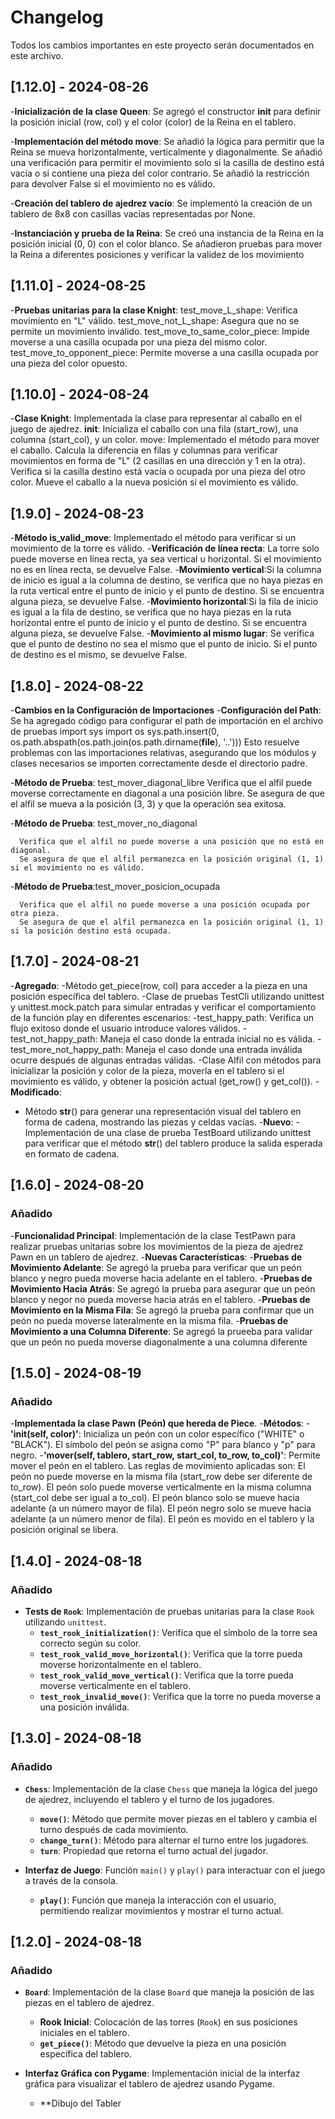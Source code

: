# Changelog

Todos los cambios importantes en este proyecto serán documentados en este archivo.



## [1.12.0] - 2024-08-26

-**Inicialización de la clase Queen**:
        Se agregó el constructor __init__ para definir la posición inicial (row, col) y el color (color) de la Reina en el tablero.

-**Implementación del método move**:
        Se añadió la lógica para permitir que la Reina se mueva horizontalmente, verticalmente y diagonalmente.
        Se añadió una verificación para permitir el movimiento solo si la casilla de destino está vacía o si contiene una pieza del color contrario.
        Se añadió la restricción para devolver False si el movimiento no es válido.

-**Creación del tablero de ajedrez vacío**:
      Se implementó la creación de un tablero de 8x8 con casillas vacías representadas por None.

-**Instanciación y prueba de la Reina**:
      Se creó una instancia de la Reina en la posición inicial (0, 0) con el color blanco.
      Se añadieron pruebas para mover la Reina a diferentes posiciones y verificar la validez de los movimiento

## [1.11.0] - 2024-08-25

-**Pruebas unitarias para la clase Knight**: test_move_L_shape: Verifica movimiento en "L" válido. test_move_not_L_shape: Asegura que no se permite un movimiento inválido. test_move_to_same_color_piece: Impide moverse a una casilla ocupada por una pieza del mismo color. test_move_to_opponent_piece: Permite moverse a una casilla ocupada por una pieza del color opuesto.

## [1.10.0] - 2024-08-24

-**Clase Knight**: Implementada la clase para representar al caballo en el juego de ajedrez.
      __init__: Inicializa el caballo con una fila (start_row), una columna (start_col), y un color.
      move: Implementado el método para mover el caballo.
      Calcula la diferencia en filas y columnas para verificar movimientos en forma de "L" (2 casillas en una dirección y 1 en la otra).
      Verifica si la casilla destino está vacía o ocupada por una pieza del otro color.
      Mueve el caballo a la nueva posición si el movimiento es válido.

## [1.9.0] - 2024-08-23

-**Método is_valid_move**: Implementado el método para verificar si un movimiento de la torre es válido.
      -**Verificación de línea recta**: La torre solo puede moverse en línea recta, ya sea vertical u horizontal. Si el movimiento no es en línea recta, se devuelve False.
      -**Movimiento vertical**:Si la columna de inicio es igual a la columna de destino, se verifica que no haya piezas en la ruta vertical entre el punto de inicio y el punto de destino. Si se encuentra alguna pieza, se devuelve False.
      -**Movimiento horizontal**:Si la fila de inicio es igual a la fila de destino, se verifica que no haya piezas en la ruta horizontal entre el punto de inicio y el punto de destino. Si se encuentra alguna pieza, se devuelve False.
      -**Movimiento al mismo lugar**: Se verifica que el punto de destino no sea el mismo que el punto de inicio. Si el punto de destino es el mismo, se devuelve False.


## [1.8.0] - 2024-08-22

-**Cambios en la Configuración de Importaciones**
  -**Configuración del Path**: 
    Se ha agregado código para configurar el path de importación en el archivo de pruebas 
    import sys
    import os
    sys.path.insert(0, os.path.abspath(os.path.join(os.path.dirname(__file__), '..')))
    Esto resuelve problemas con las importaciones relativas, asegurando que los módulos y clases necesarios se importen correctamente desde el directorio padre.


-**Método de Prueba**: test_mover_diagonal_libre
      Verifica que el alfil puede moverse correctamente en diagonal a una posición libre.
      Se asegura de que el alfil se mueva a la posición (3, 3) y que la operación sea exitosa.

-**Método de Prueba**: test_mover_no_diagonal

      Verifica que el alfil no puede moverse a una posición que no está en diagonal.
      Se asegura de que el alfil permanezca en la posición original (1, 1) si el movimiento no es válido.

-**Método de Prueba**:test_mover_posicion_ocupada

      Verifica que el alfil no puede moverse a una posición ocupada por otra pieza.
      Se asegura de que el alfil permanezca en la posición original (1, 1) si la posición destino está ocupada.


## [1.7.0] - 2024-08-21
-**Agregado**: 
  -Método get_piece(row, col) para acceder a la pieza en una posición específica del tablero.
  -Clase de pruebas TestCli utilizando unittest y unittest.mock.patch para simular entradas y verificar el comportamiento de la función play en diferentes escenarios:
        -test_happy_path: Verifica un flujo exitoso donde el usuario introduce valores válidos.
        -test_not_happy_path: Maneja el caso donde la entrada inicial no es válida.
        -test_more_not_happy_path: Maneja el caso donde una entrada inválida ocurre después de algunas entradas válidas.
  -Clase Alfil con métodos para inicializar la posición y color de la pieza, moverla en el tablero si el movimiento es válido, y obtener la posición actual (get_row() y get_col()).
-**Modificado**:
  - Método __str__() para generar una representación visual del tablero en forma de cadena, mostrando las piezas y celdas vacías.
-**Nuevo**: 
  -Implementación de una clase de prueba TestBoard utilizando unittest para verificar que el método __str__() del tablero produce la salida esperada en formato de cadena.

## [1.6.0] - 2024-08-20
### Añadido 
-**Funcionalidad Principal**:
    Implementación de la clase TestPawn para realizar pruebas unitarias sobre los movimientos 
    de la pieza de ajedrez Pawn en un tablero de ajedrez.
-**Nuevas Características**:
  -**Pruebas de Movimiento Adelante**:
    Se agregó la prueba para verificar que un peón blanco y negro pueda moverse hacia adelante en el tablero.
-**Pruebas de Movimiento Hacia Atrás**:
    Se agregó la prueba para asegurar que un peón blanco y negor no pueda moverse hacia atrás en el tablero.
-**Pruebas de Movimiento en la Misma Fila**:
    Se agregó la prueba para confirmar que un peón no pueda moverse lateralmente en la misma fila.
-**Pruebas de Movimiento a una Columna Diferente**:
    Se agregó la prueeba para validar que un peón no pueda moverse diagonalmente a una columna diferente

## [1.5.0] - 2024-08-19

### Añadido
-**Implementada la clase Pawn (Peón) que hereda de Piece**.
  -**Métodos**:
      -**'__init__(self, color)'**: Inicializa un peón con un color específico ("WHITE" o "BLACK"). El símbolo del peón se asigna como "P" para blanco y "p" para negro.
      -**'mover(self, tablero, start_row, start_col, to_row, to_col)'**: Permite mover el peón en el tablero. Las reglas de movimiento aplicadas son:
        El peón no puede moverse en la misma fila (start_row debe ser diferente de to_row).
        El peón solo puede moverse verticalmente en la misma columna (start_col debe ser igual a to_col). 
        El peón blanco solo se mueve hacia adelante (a un número mayor de fila).
        El peón negro solo se mueve hacia adelante (a un número menor de fila).
        El peón es movido en el tablero y la posición original se libera.

## [1.4.0] - 2024-08-18

### Añadido
- **Tests de `Rook`**: Implementación de pruebas unitarias para la clase `Rook` utilizando `unittest`.
  - **`test_rook_initialization()`**: Verifica que el símbolo de la torre sea correcto según su color.
  - **`test_rook_valid_move_horizontal()`**: Verifica que la torre pueda moverse horizontalmente en el tablero.
  - **`test_rook_valid_move_vertical()`**: Verifica que la torre pueda moverse verticalmente en el tablero.
  - **`test_rook_invalid_move()`**: Verifica que la torre no pueda moverse a una posición inválida.

## [1.3.0] - 2024-08-18

### Añadido
- **`Chess`**: Implementación de la clase `Chess` que maneja la lógica del juego de ajedrez, incluyendo el tablero y el turno de los jugadores.
  - **`move()`**: Método que permite mover piezas en el tablero y cambia el turno después de cada movimiento.
  - **`change_turn()`**: Método para alternar el turno entre los jugadores.
  - **`turn`**: Propiedad que retorna el turno actual del jugador.

- **Interfaz de Juego**: Función `main()` y `play()` para interactuar con el juego a través de la consola.
  - **`play()`**: Función que maneja la interacción con el usuario, permitiendo realizar movimientos y mostrar el turno actual.

## [1.2.0] - 2024-08-18

### Añadido
- **`Board`**: Implementación de la clase `Board` que maneja la posición de las piezas en el tablero de ajedrez.
  - **Rook Inicial**: Colocación de las torres (`Rook`) en sus posiciones iniciales en el tablero.
  - **`get_piece()`**: Método que devuelve la pieza en una posición específica del tablero.
  
- **Interfaz Gráfica con Pygame**: Implementación inicial de la interfaz gráfica para visualizar el tablero de ajedrez usando Pygame.
  - **Dibujo del Tabler


